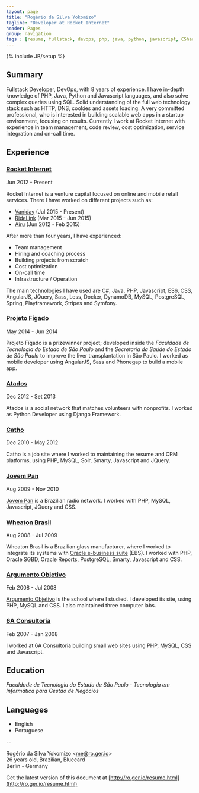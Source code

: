 ```yaml
---
layout: page
title: "Rogério da Silva Yokomizo"
tagline: "Developer at Rocket Internet"
header: Pages
group: navigation
tags : [resume, fullstack, devops, php, java, python, javascript, CSharp]
---
```

{% include JB/setup %}

## Summary

Fullstack Developer, DevOps, with 8 years of experience. I have in-depth knowledge of PHP, Java, Python and Javascript languages, and also solve complex queries using SQL.
Solid understanding of the full web technology stack such as HTTP, DNS, cookies and assets loading.
A very committed professional, who is interested in building scalable web apps in a startup environment, focusing on results.
Currently I work at Rocket Internet with experience in team management, code review, cost optimization, service integration and on-call time.


## Experience

### [Rocket Internet](https://www.rocket-internet.com)

<div class="date">
  <span>Jun 2012 - Present</span>
</div>

Rocket Internet is a venture capital focused on online and mobile retail services. There I have worked on different projects such as:

 * [Vaniday](http://vaniday.com) (Jul 2015 - Present)
 * [RideLink](https://ridelink.com/) (Mar 2015 - Jun 2015)
 * [Airu](http://www.airu.com.br) (Jun 2012 - Feb 2015)

After more than four years, I have experienced:

 * Team management
 * Hiring and coaching process
 * Building projects from scratch
 * Cost optimization
 * On-call time
 * Infrastructure / Operation

The main technologies I have used are C#, Java, PHP, Javascript, ES6, CSS, AngularJS, JQuery, Sass, Less, Docker, DynamoDB, MySQL, PostgreSQL, Spring, Playframework, Stripes and Symfony.


### [Projeto Fígado](http://etransplante.com.br/)

<div class="date">
  <span>May 2014 - Jun 2014</span>
</div>

Projeto Fígado is a prizewinner project; developed inside the *Faculdade de Tecnologia do Estado de São Paulo* and the *Secretaria da Saúde do Estado de São Paulo* to improve the liver transplantation in São Paulo. I worked as mobile developer using AngularJS, Sass and Phonegap to build a mobile app.


### [Atados](http://www.atados.com.br)

<div class="date">
  <span>Dec 2012 - Set 2013</span>
</div>

Atados is a social network that matches volunteers with nonprofits. I worked as Python Developer using Django Framework.


### [Catho](http://www.catho.com.br)

<div class="date">
  <span>Dec 2010 - May 2012</span>
</div>

Catho is a job site where I worked to maintaining the resume and CRM platforms, using PHP, MySQL, Solr, Smarty, Javascript and JQuery.


### [Jovem Pan](http://jp.com.br)

<div class="date">
  <span>Aug 2009 - Nov 2010</span>
</div>

[Jovem Pan](http://jp.com.br) is a Brazilian radio network. I worked with PHP, MySQL, Javascript, JQuery and CSS.


### [Wheaton Brasil](http://www.wheatonbrasil.com.br)

<div class="date">
  <span>Aug 2008 - Jul 2009</span>
</div>

Wheaton Brasil is a Brazilian glass manufacturer, where I worked to integrate its systems with [Oracle e-business suite](http://www.oracle.com/br/products/applications/ebusiness/overview/index.html) (EBS). I worked with PHP, Oracle SGBD, Oracle Reports, PostgreSQL, Smarty, Javascript and CSS.


### [Argumento Objetivo](http://argumento.com.br)

<div class="date">
  <span>Feb 2008 - Jul 2008</span>
</div>

[Argumento Objetivo](http://argumento.com.br) is the school where I studied. I developed its site, using PHP, MySQL and CSS. I also maintained three computer labs.


### [6A Consultoria](http://www.6a.com.br)

<div class="date">
  <span>Feb 2007 - Jan 2008</span>
</div>

I worked at 6A Consultoria building small web sites using PHP, MySQL, CSS and Javascript.


## Education

*Faculdade de Tecnologia do Estado de São Paulo* - *Tecnologia em Informática para Gestão de Negócios*


## Languages

 * English
 * Portuguese


--

Rogério da Silva Yokomizo &lt;[me@ro.ger.io](mailto:me@ro.ger.io)&gt;<br>
26 years old, Brazilian, Bluecard<br>
Berlin - Germany<br>

Get the latest version of this document at [http://ro.ger.io/resume.html](http://ro.ger.io/resume.html)
